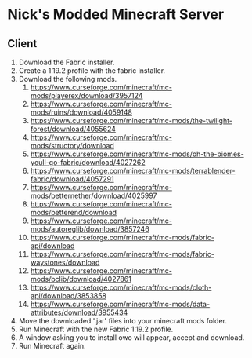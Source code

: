 # Nick's Modded Minecraft Server

## Client
1. Download the Fabric installer.
2. Create a 1.19.2 profile with the fabric installer.
3. Download the following mods.
	1. https://www.curseforge.com/minecraft/mc-mods/playerex/download/3957124
	2. https://www.curseforge.com/minecraft/mc-mods/ruins/download/4059148
	3. https://www.curseforge.com/minecraft/mc-mods/the-twilight-forest/download/4055624
	4. https://www.curseforge.com/minecraft/mc-mods/structory/download
	5. https://www.curseforge.com/minecraft/mc-mods/oh-the-biomes-youll-go-fabric/download/4027262
	6. https://www.curseforge.com/minecraft/mc-mods/terrablender-fabric/download/4057291
	7. https://www.curseforge.com/minecraft/mc-mods/betternether/download/4025997
	8. https://www.curseforge.com/minecraft/mc-mods/betterend/download
	9. https://www.curseforge.com/minecraft/mc-mods/autoreglib/download/3857246
	10. https://www.curseforge.com/minecraft/mc-mods/fabric-api/download
	11. https://www.curseforge.com/minecraft/mc-mods/fabric-waystones/download
	12. https://www.curseforge.com/minecraft/mc-mods/bclib/download/4027861
	13. https://www.curseforge.com/minecraft/mc-mods/cloth-api/download/3853858
	14. https://www.curseforge.com/minecraft/mc-mods/data-attributes/download/3955434
4. Move the downloaded '.jar' files into your minecraft mods folder.
5. Run Minecraft with the new Fabric 1.19.2 profile.
6. A window asking you to install owo will appear, accept and download.
7. Run Minecraft again.
